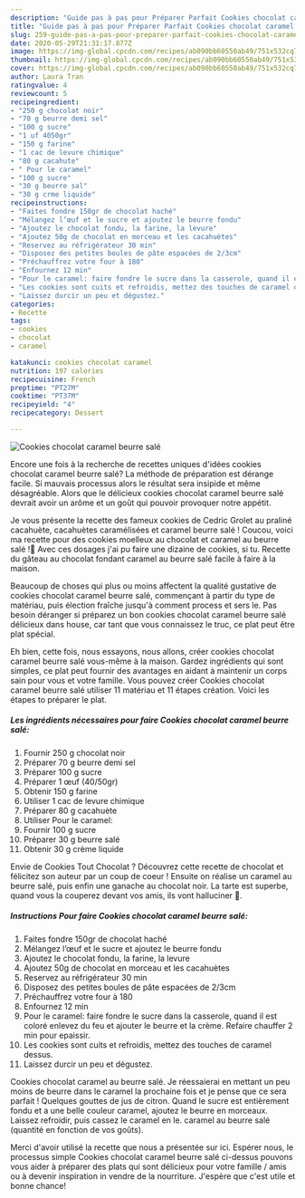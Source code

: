 ```yaml
---
description: "Guide pas à pas pour Préparer Parfait Cookies chocolat caramel beurre salé"
title: "Guide pas à pas pour Préparer Parfait Cookies chocolat caramel beurre salé"
slug: 259-guide-pas-a-pas-pour-preparer-parfait-cookies-chocolat-caramel-beurre-sale
date: 2020-05-29T21:31:17.877Z
image: https://img-global.cpcdn.com/recipes/ab090bb60550ab49/751x532cq70/cookies-chocolat-caramel-beurre-sale-photo-principale-de-la-recette.jpg
thumbnail: https://img-global.cpcdn.com/recipes/ab090bb60550ab49/751x532cq70/cookies-chocolat-caramel-beurre-sale-photo-principale-de-la-recette.jpg
cover: https://img-global.cpcdn.com/recipes/ab090bb60550ab49/751x532cq70/cookies-chocolat-caramel-beurre-sale-photo-principale-de-la-recette.jpg
author: Laura Tran
ratingvalue: 4
reviewcount: 5
recipeingredient:
- "250 g chocolat noir"
- "70 g beurre demi sel"
- "100 g sucre"
- "1 uf 4050gr"
- "150 g farine"
- "1 cac de levure chimique"
- "80 g cacahute"
- " Pour le caramel"
- "100 g sucre"
- "30 g beurre sal"
- "30 g crme liquide"
recipeinstructions:
- "Faites fondre 150gr de chocolat haché"
- "Mélangez l’œuf et le sucre et ajoutez le beurre fondu"
- "Ajoutez le chocolat fondu, la farine, la levure"
- "Ajoutez 50g de chocolat en morceau et les cacahuètes"
- "Reservez au réfrigérateur 30 min"
- "Disposez des petites boules de pâte espacées de 2/3cm"
- "Préchauffrez votre four à 180"
- "Enfournez 12 min"
- "Pour le caramel: faire fondre le sucre dans la casserole, quand il est coloré enlevez du feu et ajouter le beurre et la crème. Refaire chauffer 2 min pour epaissir."
- "Les cookies sont cuits et refroidis, mettez des touches de caramel dessus."
- "Laissez durcir un peu et dégustez."
categories:
- Recette
tags:
- cookies
- chocolat
- caramel

katakunci: cookies chocolat caramel 
nutrition: 197 calories
recipecuisine: French
preptime: "PT27M"
cooktime: "PT37M"
recipeyield: "4"
recipecategory: Dessert

---
```



![Cookies chocolat caramel beurre salé](https://img-global.cpcdn.com/recipes/ab090bb60550ab49/751x532cq70/cookies-chocolat-caramel-beurre-sale-photo-principale-de-la-recette.jpg)

Encore une fois à la recherche de recettes uniques d'idées cookies chocolat caramel beurre salé? La méthode de préparation est dérange facile. Si mauvais processus alors le résultat sera insipide et même désagréable. Alors que le délicieux cookies chocolat caramel beurre salé devrait avoir un arôme et un goût qui pouvoir provoquer notre appétit.

Je vous présente la recette des fameux cookies de Cedric Grolet au praliné cacahuète, cacahuètes caramélisées et caramel beurre salé ! Coucou, voici ma recette pour des cookies moelleux au chocolat et caramel au beurre salé !🍪 Avec ces dosages j&#39;ai pu faire une dizaine de cookies, si tu. Recette du gâteau au chocolat fondant caramel au beurre salé facile à faire à la maison.

Beaucoup de choses qui plus ou moins affectent la qualité gustative de cookies chocolat caramel beurre salé, commençant à partir du type de matériau, puis élection fraîche jusqu'à comment process et sers le. Pas besoin déranger si préparez un bon cookies chocolat caramel beurre salé délicieux dans house, car tant que vous connaissez le truc, ce plat peut être plat spécial.


Eh bien, cette fois, nous essayons, nous allons, créer cookies chocolat caramel beurre salé vous-même à la maison. Gardez ingrédients qui sont simples, ce plat peut fournir des avantages en aidant à maintenir un corps sain pour vous et votre famille. Vous pouvez créer Cookies chocolat caramel beurre salé utiliser 11 matériau et 11 étapes création. Voici les étapes to préparer le plat.

<!--inarticleads1-->

##### Les ingrédients nécessaires pour faire Cookies chocolat caramel beurre salé:

1. Fournir 250 g chocolat noir
1. Préparer 70 g beurre demi sel
1. Préparer 100 g sucre
1. Préparer 1 œuf (40/50gr)
1. Obtenir 150 g farine
1. Utiliser 1 cac de levure chimique
1. Préparer 80 g cacahuète
1. Utiliser  Pour le caramel:
1. Fournir 100 g sucre
1. Préparer 30 g beurre salé
1. Obtenir 30 g crème liquide


Envie de Cookies Tout Chocolat ? Découvrez cette recette de chocolat et félicitez son auteur par un coup de coeur ! Ensuite on réalise un caramel au beurre salé, puis enfin une ganache au chocolat noir. La tarte est superbe, quand vous la couperez devant vos amis, ils vont halluciner 🙂. 

<!--inarticleads2-->

##### Instructions Pour faire Cookies chocolat caramel beurre salé:

1. Faites fondre 150gr de chocolat haché
1. Mélangez l’œuf et le sucre et ajoutez le beurre fondu
1. Ajoutez le chocolat fondu, la farine, la levure
1. Ajoutez 50g de chocolat en morceau et les cacahuètes
1. Reservez au réfrigérateur 30 min
1. Disposez des petites boules de pâte espacées de 2/3cm
1. Préchauffrez votre four à 180
1. Enfournez 12 min
1. Pour le caramel: faire fondre le sucre dans la casserole, quand il est coloré enlevez du feu et ajouter le beurre et la crème. Refaire chauffer 2 min pour epaissir.
1. Les cookies sont cuits et refroidis, mettez des touches de caramel dessus.
1. Laissez durcir un peu et dégustez.


Cookies chocolat caramel au beurre salé. Je réessaierai en mettant un peu moins de beurre dans le caramel la prochaine fois et je pense que ce sera parfait ! Quelques gouttes de jus de citron. Quand le sucre est entièrement fondu et a une belle couleur caramel, ajoutez le beurre en morceaux. Laissez refroidir, puis cassez le caramel en le. caramel au beurre salé (quantité en fonction de vos goûts). 


Merci d'avoir utilisé la recette que nous a présentée sur ici. Espérer nous, le processus simple Cookies chocolat caramel beurre salé ci-dessus pouvons vous aider à préparer des plats qui sont délicieux pour votre famille / amis ou à devenir inspiration in vendre de la nourriture. J'espère que c'est utile et bonne chance!

